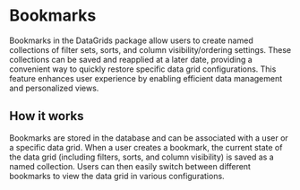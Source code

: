 # Bookmarks

Bookmarks in the DataGrids package allow users to create named collections of filter sets, sorts, and column visibility/ordering settings. These collections can be saved and reapplied at a later date, providing a convenient way to quickly restore specific data grid configurations. This feature enhances user experience by enabling efficient data management and personalized views.

## How it works

Bookmarks are stored in the database and can be associated with a user or a specific data grid. When a user creates a bookmark, the current state of the data grid (including filters, sorts, and column visibility) is saved as a named collection. Users can then easily switch between different bookmarks to view the data grid in various configurations.
